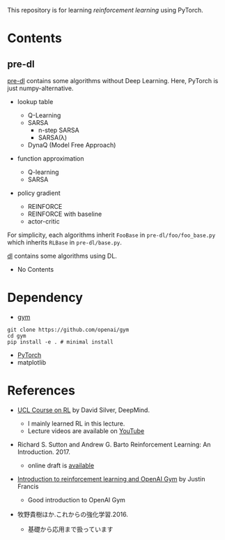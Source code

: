 This repository is for learning *reinforcement learning* using PyTorch.

# Contents
## pre-dl

[pre-dl](./pre-dl) contains some algorithms without Deep Learning. Here, PyTorch is just numpy-alternative.
* lookup table
    + Q-Learning
    + SARSA
        - n-step SARSA
        - SARSA(λ)
    + DynaQ (Model Free Approach)

* function approximation
    + Q-learning
    + SARSA
* policy gradient
    + REINFORCE
    + REINFORCE with baseline
    + actor-critic

For simplicity, each algorithms inherit `FooBase` in `pre-dl/foo/foo_base.py` which inherits `RLBase` in `pre-dl/base.py`.

[dl](./dl) contains some algorithms using DL.
* No Contents

# Dependency

* [gym](https://gym.openai.com/)

```
git clone https://github.com/openai/gym
cd gym
pip install -e . # minimal install
```

* [PyTorch](http://pytorch.org/)
* matplotlib

# References

+ [UCL Course on RL](http://www0.cs.ucl.ac.uk/staff/d.silver/web/Teaching.html) by David Silver, DeepMind.
    * I mainly learned RL in this lecture.
    * Lecture videos are available on [YouTube](https://www.youtube.com/watch?v=2pWv7GOvuf0)

+ Richard S. Sutton and Andrew G. Barto Reinforcement Learning: An Introduction. 2017.
    * online draft is [available](http://incompleteideas.net/sutton/book/the-book-2nd.html)

+ [Introduction to reinforcement learning and OpenAI Gym](https://www.oreilly.com/learning/introduction-to-reinforcement-learning-and-openai-gym) by Justin Francis
    * Good introduction to OpenAI Gym

+ 牧野貴樹ほか.これからの強化学習.2016.
    * 基礎から応用まで扱っています

